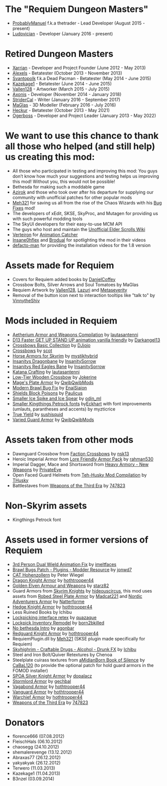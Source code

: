 The "Requiem Dungeon Masters"
=============================

* [ProbablyManuel](https://www.nexusmods.com/users/7388094) f.k.a thetrader - Lead Developer (August 2015 - present)
* [Ludovician](https://www.nexusmods.com/users/1693689) - Developer (January 2016 - present)

Retired Dungeon Masters
=======================

* [Xarrian](https://www.nexusmods.com/users/1303819) - Developer and Project Founder (June 2012 - May 2013)
* [Alexels](https://www.nexusmods.com/users/1715824) - Betatester (October 2013 - November 2013)
* [Svantopolk](https://www.nexusmods.com/users/5135607) f.k.a Dead Pacman - Betatester (May 2014 - June 2015)
* [Kazekage1](https://www.nexusmods.com/users/3066967) - Betatester (June 2014 - June 2015)
* [Vallen128](https://www.nexusmods.com/users/6468378) - Artworker (March 2015 - July 2015)
* [Axonis](http://www.moddb.com/members/axonis) - Developer (November 2014 - January 2018)
* [StriderCal](https://www.nexusmods.com/users/2682781) - Writer (January 2016 - September 2017)
* [MaGlas](https://www.nexusmods.com/users/2073189) - 3D Modeller (February 2016 - July 2016)
* [Heckur](https://www.nexusmods.com/users/134549) - Betatester (October 2013 - May 2021)
* [Ogerboss](https://www.nexusmods.com/users/847294) - Developer and Project Leader (January 2013 - May 2022)

We want to use this chance to thank all those who helped (and still help) us creating this mod:
===============================================================================================

* All those who participated in testing and improving this mod: You guys don’t know how much your suggestions and testing helps us improving this mod! Without you, this would not be possible!
* Bethesda for making such a moddable game
* [Azirok](https://www.nexusmods.com/users/4464223) and those who took over after his departure for supplying our community with unofficial patches for other popular mods
* [Meh321](https://www.nexusmods.com/users/2964753) for saving us all from the rise of the Chaos Wizards with his [Bug Fixes](https://www.nexusmods.com/skyrim/mods/76747) mod!
* The developers of xEdit, SKSE, SkyProc, and Mutagen for providing us with such powerful modding tools
* The SkyUI developers for their easy-to-use MCM API
* The guys who host and maintain the [Unofficial Elder Scrolls Wiki](http://www.uesp.net/)
* [Verteiron](https://www.nexusmods.com/users/4118075) for [Animation Catcher](https://www.nexusmods.com/skyrim/mods/38382)
* [Insane0hflex](https://www.youtube.com/user/insane0hflex) and [Brodual](https://www.youtube.com/user/Brodual) for spotlighting the mod in their videos
* [defacto-man](https://www.youtube.com/channel/UC9udLVVyF-hhT1_UFh3GwgQ?&ab_channel=De-FactoMan) for providing the installation videos for the 1.8 version

Assets made for Requiem
=======================

* Covers for Requiem added books by [DanielCoffey](https://www.nexusmods.com/users/3204267)
* Crossbow Bolts, Silver Arrows and Soul Tomatoes by MaGlas
* Requiem Artwork by [Vallen128](https://www.nexusmods.com/users/6468378), [Lazuri](https://www.nexusmods.com/users/506791) and [Metaseverity](https://www.nexusmods.com/users/2174092)
* Removal of the button icon next to interaction tooltips like "talk to" by [VinnytheShiv](https://www.nexusmods.com/users/4717760)

Mods included in Requiem
========================

* [Aetherium Armor and Weapons Compilation](https://www.nexusmods.com/skyrim/mods/23530) by [lautasantenni](https://www.nexusmods.com/users/983976)
* [D13 Faster GET UP STAND UP animation vanilla friendly](https://www.nexusmods.com/skyrim/mods/17491) by [Darkangel13](https://www.nexusmods.com/users/771437)
* [Crossbows Basic Collection](https://www.nexusmods.com/skyrim/mods/23876) by [DJjojo](https://www.nexusmods.com/users/2977948)
* [Crossbows](https://www.nexusmods.com/skyrim/mods/22207) by [scot](https://www.nexusmods.com/users/392488)
* [Horse Armors for Skyrim](https://www.nexusmods.com/skyrim/mods/13348) by [mystikhybrid](https://www.nexusmods.com/users/294935)
* [Insanitys Dragonbane](https://www.nexusmods.com/skyrim/mods/19180) by [InsanitySorrow](https://www.nexusmods.com/users/258945)
* [Insanitys Red Eagles Bane](https://www.nexusmods.com/skyrim/mods/32930) by [InsanitySorrow](https://www.nexusmods.com/users/258945)
* [Katana Crafting](https://www.nexusmods.com/skyrimspecialedition/mods/5306) by [lautasantenni](https://www.nexusmods.com/users/983976)
* [Low-Tier Wooden Crossbow](https://www.nexusmods.com/skyrim/mods/54134) by [Jokerine](https://www.nexusmods.com/users/2543917)
* [Mage's Plate Armor](https://www.nexusmods.com/skyrim/mods/92916) by [QwibQwibMods](https://www.nexusmods.com/users/57153782)
* [Modern Brawl Bug Fix](https://www.nexusmods.com/skyrim/mods/77465) by [EnaiSiaion](https://www.nexusmods.com/users/3959191)
* [Shields Block Poisons](https://www.nexusmods.com/skyrim/mods/79280) by [Paulicus](https://www.nexusmods.com/users/23313089)
* [Smaller Ice Spike and Ice Spear](https://www.nexusmods.com/skyrim/mods/31899) by [odin_ml](https://www.nexusmods.com/users/50001)
* [Smaller Kingthings Petrock fonts](https://www.nexusmods.com/skyrim/mods/20773) by[Eckhart](https://www.nexusmods.com/users/2412528) with font improvements (umlauts, parantheses and accents) by myzticrice
* [True Yield](https://www.nexusmods.com/skyrim/mods/7252) by [sushisquid](https://www.nexusmods.com/users/851501)
* [Varied Guard Armor](https://www.nexusmods.com/skyrim/mods/96744) by [QwibQwibMods](https://www.nexusmods.com/users/57153782)

Assets taken from other mods
============================

* Dawnguard Crossbow from [Faction Crossbows](https://www.nexusmods.com/skyrim/mods/58704/) by [nsk13](https://www.nexusmods.com/users/3373573)
* Heroic Imperial Armor from [Lore Friendly Armor Pack](https://www.nexusmods.com/skyrim/mods/6684) by [rahman530](https://www.nexusmods.com/users/3052977)
* Imperial Dagger, Mace and Shortsword from [Heavy Armory - New Weapons](https://www.nexusmods.com/skyrim/mods/21120) by [PrivateEye](https://www.nexusmods.com/users/887024)
* Open Faced Guard Helmets from [Teh-Husky Mod Compilation](https://www.nexusmods.com/skyrim/mods/32226) by [THusky](https://www.nexusmods.com/users/5226693)
* Battlestaves from [Weapons of the Third Era](https://requiem.atlassian.net/wiki/skyrim.nexusmods.com/mods/3871) by [747823](https://www.nexusmods.com/users/3186836)

Non-Skyrim assets
=================

* Kingthings Petrock font

Assets used in former versions of Requiem
=========================================

* [3rd Person Dual Wield Animation Fix](https://www.nexusmods.com/skyrim/mods/248) by [imeltfaces](https://www.nexusmods.com/users/1073116)
* [Brawl Bugs Patch - Plugins - Modder Resource](https://requiem.atlassian.net/wiki/skyrim.nexusmods.com/mods/24020) by [jonwd7](https://www.nexusmods.com/users/2492841)
* [CAT Hohenzollern](http://www.peter-wiegel.de/CATHohenzollern.html) by Peter Wiegel
* [Dragon Knight Armor](https://www.nexusmods.com/skyrim/mods/28287) by [hothtrooper44](https://www.nexusmods.com/users/3656551)
* [Golden Elven Armour and Weapons](https://www.nexusmods.com/skyrim/mods/31638) by [starz82](https://www.nexusmods.com/users/601350)
* Guard Armors from [Skyrim Knights](https://www.nexusmods.com/skyrim/mods/28044) by [hideouscircus](https://www.nexusmods.com/users/2130985), this mod uses assets from [Robed Steel Plate Armor](https://www.nexusmods.com/skyrim/mods/10506) by [Madcat221](https://www.nexusmods.com/users/115378) and [Nordic Adventurers Armor](https://www.nexusmods.com/skyrim/mods/27068) by [Natterforme](https://www.nexusmods.com/users/2102930) 
* [Hedge Knight Armor](https://www.nexusmods.com/skyrim/mods/13961/) by [hothtrooper44](https://www.nexusmods.com/users/3656551)
* Less Ruined Books by Ichibu
* [Lockpicking interface retex](https://www.nexusmods.com/skyrim/mods/2845) by [quazaque](https://www.nexusmods.com/users/2401225)
* [Lockpick Inventory Remodel](https://www.nexusmods.com/skyrim/mods/13901) by [born2bkilled](https://www.nexusmods.com/users/255383)
* [No bethesda Intro](https://www.nexusmods.com/skyrim/mods/20020) by [agonbar](https://www.nexusmods.com/users/1898333)
* [Redguard Knight Armor](https://www.nexusmods.com/skyrim/mods/13500) by [hothtrooper44](https://www.nexusmods.com/users/3656551)
* RequiemPlugin.dll by [Meh321](https://www.nexusmods.com/users/2964753) (SKSE plugin made specifically for Requiem)
* [Skyhighrim - Craftable Drugs - Alcohol - Drunk FX](https://www.nexusmods.com/skyrim/mods/22287) by [Ichibu](https://www.nexusmods.com/users/2063119)
* Steel and Iron Bolt/Quiver Retextures by Chenoa
* Steelplate cuirass textures from [aMidianBorn Book of Silence](https://www.nexusmods.com/skyrim/mods/24909) by [CaBaL120](https://www.nexusmods.com/users/571605) (to provide the optional patch for hold guard armors in the FOMOD installer)
* [SPOA Silver Knight Armor](https://www.nexusmods.com/skyrim/mods/32275) by [dopalacz](https://www.nexusmods.com/users/3478029)
* [Stormlord Armor](https://www.nexusmods.com/skyrim/mods/40216) by [gechbal](https://www.nexusmods.com/users/3054798)
* [Vagabond Armor](https://www.nexusmods.com/skyrim/mods/13230) by [hothtrooper44](https://www.nexusmods.com/users/3656551)
* [Vanguard Armor](https://www.nexusmods.com/skyrim/mods/16238/) by [hothtrooper44](https://www.nexusmods.com/users/3656551)
* [Warchief Armor](https://www.nexusmods.com/skyrim/mods/13366) by [hothtrooper44](https://www.nexusmods.com/users/3656551)
* [Weapons of the Third Era](https://requiem.atlassian.net/wiki/skyrim.nexusmods.com/mods/3871) by [747823](https://www.nexusmods.com/users/3186836)

Donators
========

* florence666 (07.08.2012)
* FleischHals (06.10.2012)
* chaosegg (24.10.2012)
* shemalerevenge (13.12.2012)
* Abraxas77 (26.12.2012)
* yakyakyak (26.12.2012)
* Terwero (11.03.2013)
* Kazekage1 (11.04.2013)
* B3nzel (03.09.2014)
